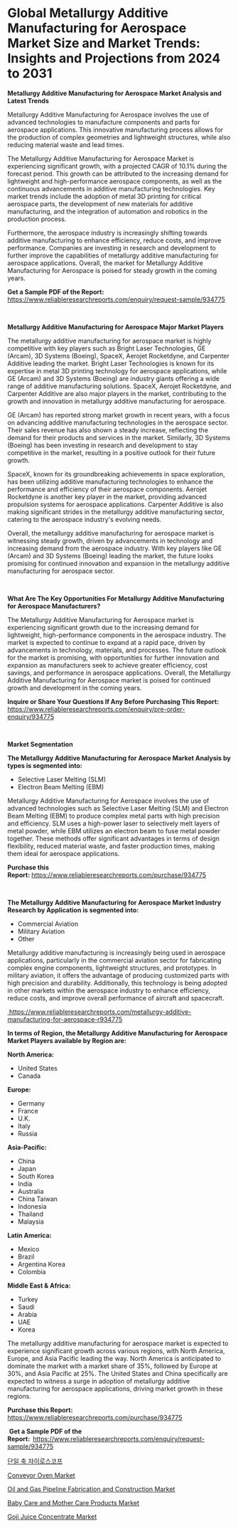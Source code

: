 <p><h1>Global Metallurgy Additive Manufacturing for Aerospace Market Size and Market Trends: Insights and Projections from 2024 to 2031</h1></p><p><strong>Metallurgy Additive Manufacturing for Aerospace Market Analysis and Latest Trends</strong></p>
<p><p>Metallurgy Additive Manufacturing for Aerospace involves the use of advanced technologies to manufacture components and parts for aerospace applications. This innovative manufacturing process allows for the production of complex geometries and lightweight structures, while also reducing material waste and lead times.</p><p>The Metallurgy Additive Manufacturing for Aerospace Market is experiencing significant growth, with a projected CAGR of 10.1% during the forecast period. This growth can be attributed to the increasing demand for lightweight and high-performance aerospace components, as well as the continuous advancements in additive manufacturing technologies. Key market trends include the adoption of metal 3D printing for critical aerospace parts, the development of new materials for additive manufacturing, and the integration of automation and robotics in the production process.</p><p>Furthermore, the aerospace industry is increasingly shifting towards additive manufacturing to enhance efficiency, reduce costs, and improve performance. Companies are investing in research and development to further improve the capabilities of metallurgy additive manufacturing for aerospace applications. Overall, the market for Metallurgy Additive Manufacturing for Aerospace is poised for steady growth in the coming years.</p></p>
<p><strong>Get a Sample PDF of the Report:&nbsp;</strong> <a href="https://www.reliableresearchreports.com/enquiry/request-sample/934775">https://www.reliableresearchreports.com/enquiry/request-sample/934775</a></p>
<p>&nbsp;</p>
<p><strong>Metallurgy Additive Manufacturing for Aerospace Major Market Players</strong></p>
<p><p>The metallurgy additive manufacturing for aerospace market is highly competitive with key players such as Bright Laser Technologies, GE (Arcam), 3D Systems (Boeing), SpaceX, Aerojet Rocketdyne, and Carpenter Additive leading the market. Bright Laser Technologies is known for its expertise in metal 3D printing technology for aerospace applications, while GE (Arcam) and 3D Systems (Boeing) are industry giants offering a wide range of additive manufacturing solutions. SpaceX, Aerojet Rocketdyne, and Carpenter Additive are also major players in the market, contributing to the growth and innovation in metallurgy additive manufacturing for aerospace.</p><p>GE (Arcam) has reported strong market growth in recent years, with a focus on advancing additive manufacturing technologies in the aerospace sector. Their sales revenue has also shown a steady increase, reflecting the demand for their products and services in the market. Similarly, 3D Systems (Boeing) has been investing in research and development to stay competitive in the market, resulting in a positive outlook for their future growth.</p><p>SpaceX, known for its groundbreaking achievements in space exploration, has been utilizing additive manufacturing technologies to enhance the performance and efficiency of their aerospace components. Aerojet Rocketdyne is another key player in the market, providing advanced propulsion systems for aerospace applications. Carpenter Additive is also making significant strides in the metallurgy additive manufacturing sector, catering to the aerospace industry's evolving needs.</p><p>Overall, the metallurgy additive manufacturing for aerospace market is witnessing steady growth, driven by advancements in technology and increasing demand from the aerospace industry. With key players like GE (Arcam) and 3D Systems (Boeing) leading the market, the future looks promising for continued innovation and expansion in the metallurgy additive manufacturing for aerospace sector.</p></p>
<p>&nbsp;</p>
<p><strong>What Are The Key Opportunities For Metallurgy Additive Manufacturing for Aerospace Manufacturers?</strong></p>
<p><p>The Metallurgy Additive Manufacturing for Aerospace market is experiencing significant growth due to the increasing demand for lightweight, high-performance components in the aerospace industry. The market is expected to continue to expand at a rapid pace, driven by advancements in technology, materials, and processes. The future outlook for the market is promising, with opportunities for further innovation and expansion as manufacturers seek to achieve greater efficiency, cost savings, and performance in aerospace applications. Overall, the Metallurgy Additive Manufacturing for Aerospace market is poised for continued growth and development in the coming years.</p></p>
<p><strong>Inquire or Share Your Questions If Any Before Purchasing This Report:</strong> <a href="https://www.reliableresearchreports.com/enquiry/pre-order-enquiry/934775">https://www.reliableresearchreports.com/enquiry/pre-order-enquiry/934775</a></p>
<p>&nbsp;</p>
<p><strong>Market Segmentation</strong></p>
<p><strong>The Metallurgy Additive Manufacturing for Aerospace Market Analysis by types is segmented into:</strong></p>
<p><ul><li>Selective Laser Melting (SLM)</li><li>Electron Beam Melting (EBM)</li></ul></p>
<p><p>Metallurgy Additive Manufacturing for Aerospace involves the use of advanced technologies such as Selective Laser Melting (SLM) and Electron Beam Melting (EBM) to produce complex metal parts with high precision and efficiency. SLM uses a high-power laser to selectively melt layers of metal powder, while EBM utilizes an electron beam to fuse metal powder together. These methods offer significant advantages in terms of design flexibility, reduced material waste, and faster production times, making them ideal for aerospace applications.</p></p>
<p><strong>Purchase this Report:&nbsp;</strong><a href="https://www.reliableresearchreports.com/purchase/934775">https://www.reliableresearchreports.com/purchase/934775</a></p>
<p>&nbsp;</p>
<p><strong>The Metallurgy Additive Manufacturing for Aerospace Market Industry Research by Application is segmented into:</strong></p>
<p><ul><li>Commercial Aviation</li><li>Military Aviation</li><li>Other</li></ul></p>
<p><p>Metallurgy additive manufacturing is increasingly being used in aerospace applications, particularly in the commercial aviation sector for fabricating complex engine components, lightweight structures, and prototypes. In military aviation, it offers the advantage of producing customized parts with high precision and durability. Additionally, this technology is being adopted in other markets within the aerospace industry to enhance efficiency, reduce costs, and improve overall performance of aircraft and spacecraft.</p></p>
<p><a href="https://www.reliableresearchreports.com/metallurgy-additive-manufacturing-for-aerospace-r934775">&nbsp;https://www.reliableresearchreports.com/metallurgy-additive-manufacturing-for-aerospace-r934775</a></p>
<p><strong>In terms of Region, the Metallurgy Additive Manufacturing for Aerospace Market Players available by Region are:</strong></p>
<p>
    <p> <strong> North America: </strong>
        <ul>
            <li>United States</li>
            <li>Canada</li>
        </ul>
        </p> 
    <p> <strong> Europe: </strong>
        <ul>
            <li>Germany</li>
            <li>France</li>
            <li>U.K.</li>
            <li>Italy</li>
            <li>Russia</li>
        </ul>
        </p> 
    <p> <strong> Asia-Pacific: </strong>
        <ul>
            <li>China</li>
            <li>Japan</li>
            <li>South Korea</li>
            <li>India</li>
            <li>Australia</li>
            <li>China Taiwan</li>
            <li>Indonesia</li>
            <li>Thailand</li>
            <li>Malaysia</li>
        </ul>
        </p> 
    <p> <strong> Latin America: </strong>
        <ul>
            <li>Mexico</li>
            <li>Brazil</li>
            <li>Argentina Korea</li>
            <li>Colombia</li>
        </ul>
        </p> 
    <p> <strong> Middle East & Africa: </strong>
        <ul>
            <li>Turkey</li>
            <li>Saudi</li>
            <li>Arabia</li>
            <li>UAE</li>
            <li>Korea</li>
        </ul>
    </p>
    </p>
<p><p>The metallurgy additive manufacturing for aerospace market is expected to experience significant growth across various regions, with North America, Europe, and Asia Pacific leading the way. North America is anticipated to dominate the market with a market share of 35%, followed by Europe at 30%, and Asia Pacific at 25%. The United States and China specifically are expected to witness a surge in adoption of metallurgy additive manufacturing for aerospace applications, driving market growth in these regions.</p></p>
<p><strong>Purchase this Report: </strong><a href="https://www.reliableresearchreports.com/purchase/934775">https://www.reliableresearchreports.com/purchase/934775</a></p>
<p>&nbsp;<strong>Get a Sample PDF of the Report:&nbsp;&nbsp;</strong><a href="https://www.reliableresearchreports.com/enquiry/request-sample/934775">https://www.reliableresearchreports.com/enquiry/request-sample/934775</a></p>
<p><strong></strong></p>
<p><p><a href="https://medium.com/@lilmama456456/%EB%8B%A8%EC%9D%BC-%EC%B6%95-%EC%9E%90%EC%9D%B4%EB%A1%9C%EC%8A%A4%EC%BD%94%ED%94%84-%EC%8B%9C%EC%9E%A5-%EB%B6%84%EC%84%9D-%EA%B8%80%EB%A1%9C%EB%B2%8C-%EC%82%B0%EC%97%85-%EC%A0%84%EB%A7%9D-%EB%B0%8F-%EC%98%88%EC%B8%A1-2024-2031-37dc2c5af3ee">단일 축 자이로스코프</a></p><p><a href="https://www.linkedin.com/pulse/conveyor-oven-market-report-reveals-latest-trends-growth-3gbie">Conveyor Oven Market</a></p><p><a href="https://github.com/gracielawharr/Market-Research-Report-List-1/blob/main/oil-and-gas-pipeline-fabrication-and-construction-market.md">Oil and Gas Pipeline Fabrication and Construction Market</a></p><p><a href="https://github.com/JennyferFeil2023/Market-Research-Report-List-1/blob/main/baby-care-and-mother-care-products-market.md">Baby Care and Mother Care Products Market</a></p><p><a href="https://www.linkedin.com/pulse/decoding-goji-juice-concentrate-market-metrics-share-trends-growth-0bcmf">Goji Juice Concentrate Market</a></p></p>